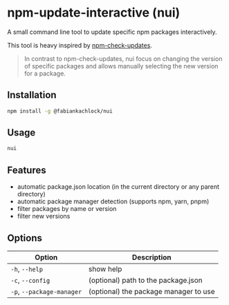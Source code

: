 # npm-update-interactive (nui)

A small command line tool to update specific npm packages interactively.

This tool is heavy inspired by [npm-check-updates](https://github.com/raineorshine/npm-check-updates).

> In contrast to npm-check-updates, nui focus on changing the version of specific packages and allows manually selecting the new version for a package.

## Installation

```bash
npm install -g @fabiankachlock/nui
```

## Usage

```bash
nui
```

## Features

- automatic package.json location (in the current directory or any parent directory)
- automatic package manager detection (supports npm, yarn, pnpm)
- filter packages by name or version
- filter new versions


## Options

| Option                    | Description                           |
| ------------------------- | ------------------------------------- |
| `-h`, `--help`            | show help                             |
| `-c`, `--config`          | (optional) path to the package.json   |
| `-p`, `--package-manager` | (optional) the package manager to use |
